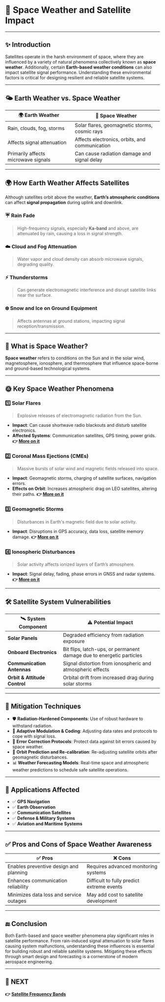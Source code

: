 # 🌌 Space Weather and Satellite Impact

---

## ✨ Introduction

Satellites operate in the harsh environment of space, where they are influenced by a variety of natural phenomena collectively known as **space weather**. Additionally, certain **Earth-based weather conditions** can also impact satellite signal performance. Understanding these environmental factors is critical for designing resilient and reliable satellite systems.

---

## 🌤️ Earth Weather vs. Space Weather

| 🌍 Earth Weather                      | 🌌 Space Weather                              |
|--------------------------------------|-----------------------------------------------|
| Rain, clouds, fog, storms            | Solar flares, geomagnetic storms, cosmic rays |
| Affects signal attenuation           | Affects electronics, orbits, and communication|
| Primarily affects microwave signals  | Can cause radiation damage and signal delay   |

---

## 🌍 How Earth Weather Affects Satellites

Although satellites orbit above the weather, **Earth’s atmospheric conditions** can affect **signal propagation** during uplink and downlink.

### ☔ Rain Fade
> High-frequency signals, especially **Ka-band** and above, are attenuated by rain, causing a loss in signal strength.

### ☁️ Cloud and Fog Attenuation
> Water vapor and cloud density can absorb microwave signals, degrading quality.

### ⚡ Thunderstorms
> Can generate electromagnetic interference and disrupt satellite links near the surface.

### ❄️ Snow and Ice on Ground Equipment
> Affects antennas at ground stations, impacting signal reception/transmission.

---

## 🌌 What is Space Weather?

**Space weather** refers to conditions on the Sun and in the solar wind, magnetosphere, ionosphere, and thermosphere that influence space-borne and ground-based technological systems.

---

## 🌞 Key Space Weather Phenomena

### 1️⃣ **Solar Flares**
> Explosive releases of electromagnetic radiation from the Sun.

- **Impact**: Can cause shortwave radio blackouts and disturb satellite electronics.
- **Affected Systems**: Communication satellites, GPS timing, power grids.
**👉 [More on it](https://www.britannica.com/video/overview-solar-flares/-200655#:~:text=And%20so%20some%20of%20the,at%20the%20time%20as%20well.)**

### 2️⃣ **Coronal Mass Ejections (CMEs)**
> Massive bursts of solar wind and magnetic fields released into space.

- **Impact**: Geomagnetic storms, charging of satellite surfaces, navigation errors.
- **Effects on Orbit**: Increases atmospheric drag on LEO satellites, altering their paths.
**👉 [More on it](https://www.swpc.noaa.gov/phenomena/coronal-mass-ejections)**

### 3️⃣ **Geomagnetic Storms**
> Disturbances in Earth's magnetic field due to solar activity.

- **Impact**: Disruptions in GPS accuracy, data loss, satellite memory damage.
**👉 [More on it](https://www.swpc.noaa.gov/phenomena/geomagnetic-storms)**

### 4️⃣ **Ionospheric Disturbances**
> Solar activity affects ionized layers of Earth’s atmosphere.

- **Impact**: Signal delay, fading, phase errors in GNSS and radar systems.
**👉 [More on it](https://en.wikipedia.org/wiki/Sudden_ionospheric_disturbance)**

---

## 🛠️ Satellite System Vulnerabilities

| 🛰️ System Component     | ⚠️ Potential Impact                                     |
|--------------------------|--------------------------------------------------------|
| **Solar Panels**         | Degraded efficiency from radiation exposure             |
| **Onboard Electronics**  | Bit flips, latch-ups, or permanent damage due to energetic particles |
| **Communication Antennas**| Signal distortion from ionospheric and atmospheric effects |
| **Orbit & Attitude Control**| Orbital drift from increased drag during solar storms |

---

## 🧠 Mitigation Techniques

- 🛡️ **Radiation-Hardened Components**: Use of robust hardware to withstand radiation.
- 📡 **Adaptive Modulation & Coding**: Adjusting data rates and protocols to cope with signal loss.
- 📍 **Error Correction Protocols**: Protect data against bit errors caused by space weather.
- 🔄 **Orbit Prediction and Re-calibration**: Re-adjusting satellite orbits after geomagnetic disturbances.
- 📊 **Weather Forecasting Models**: Real-time space and atmospheric weather predictions to schedule safe satellite operations.

---

## 📌 Applications Affected

- ✅ **GPS Navigation**
- ✅ **Earth Observation**
- ✅ **Communication Satellites**
- ✅ **Defense & Military Systems**
- ✅ **Aviation and Maritime Systems**

---

## ✅ Pros and Cons of Space Weather Awareness

| ✅ Pros                                  | ❌ Cons                                |
|-----------------------------------------|----------------------------------------|
| Enables preventive design and planning  | Requires advanced monitoring systems   |
| Enhances communication reliability      | Difficult to fully predict extreme events |
| Minimizes data loss and service outages | May add cost to satellite development  |

---

## 🔚 Conclusion

Both Earth-based and space weather phenomena play significant roles in satellite performance. From rain-induced signal attenuation to solar flares causing system malfunctions, understanding these influences is essential for building robust and reliable satellite systems. Mitigating these effects through smart design and forecasting is a cornerstone of modern aerospace engineering.

---

## 🔹 NEXT  
**👉 [Satellite Frequency Bands](../Frequency_Bands)**
